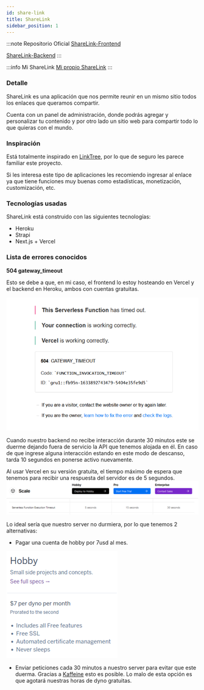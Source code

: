 ```yaml
---
id: share-link   
title: ShareLink
sidebar_position: 1
---
```


:::note Repositorio Oficial
[ShareLink-Frontend](https://github.com/Alfacoy/share-it)

[ShareLink-Backend](https://github.com/Alfacoy/ShareLink-backend)
:::

:::info Mi ShareLink
[Mi propio ShareLink](https://mysharelink.vercel.app/)
:::

### Detalle
ShareLink es una aplicación que nos permite reunir en un mismo sitio todos los enlaces que queramos compartir. 

Cuenta con un panel de administración, donde podrás agregar y personalizar tu contenido y por otro lado un sitio web para compartir todo lo que quieras con el mundo.




### Inspiración
Está totalmente inspirado en [LinkTree](https://linktr.ee/), por lo que de seguro les parece familiar este proyecto.

Si les interesa este tipo de aplicaciones les recomiendo ingresar al enlace ya que tiene funciones muy buenas como estadísticas, monetización, customización, etc.


### Tecnologías usadas
ShareLink está construido con las siguientes tecnologías:
* Heroku
* Strapi
* Next.js + Vercel

### Lista de errores conocidos

**504 gateway_timeout**

Esto se debe a que, en mi caso, el frontend lo estoy hosteando en Vercel y el backend en Heroku, ambos con cuentas gratuitas.

![504 Gateway](./images/sharelink/504-gateway.PNG)

Cuando nuestro backend no recibe interacción durante 30 minutos este se duerme dejando fuera de servicio la API que tenemos alojada en él.
En caso de que ingrese alguna interacción estando en este modo de descanso, tarda 10 segundos en ponerse activo nuevamente. 

Al usar Vercel en su versión gratuita, el tiempo máximo de espera que tenemos para recibir una respuesta del servidor es de 5 segundos.
![Vercel Hobby](./images/sharelink/vercel-hobby.PNG)

Lo ideal sería que nuestro server no durmiera, por lo que tenemos 2 alternativas:
* Pagar una cuenta de hobby por 7usd al mes.

![Dyno Hobby](./images/sharelink/dyno-hobby.PNG)
* Enviar peticiones cada 30 minutos a nuestro server para evitar que este duerma. Gracias a [Kaffeine](https://kaffeine.herokuapp.com/#!) esto es posible.
Lo malo de esta opción es que agotará nuestras horas de dyno gratuitas.